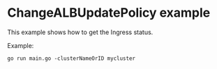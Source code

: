 # ChangeALBUpdatePolicy example

This example shows how to get the Ingress status.

Example: 

```
go run main.go -clusterNameOrID mycluster
```